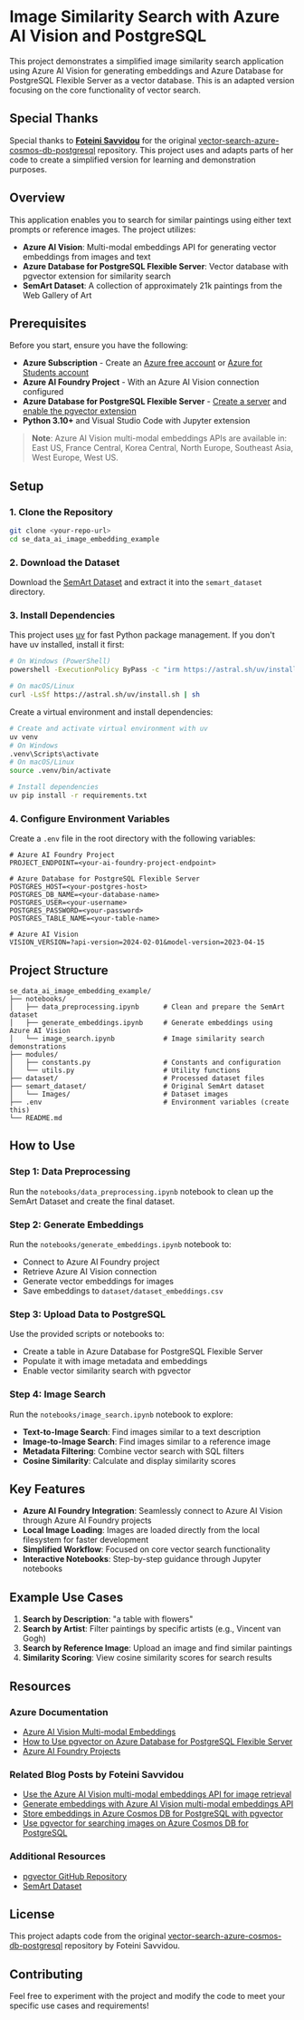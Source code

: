 # Image Similarity Search with Azure AI Vision and PostgreSQL

This project demonstrates a simplified image similarity search application using Azure AI Vision for generating embeddings and Azure Database for PostgreSQL Flexible Server as a vector database. This is an adapted version focusing on the core functionality of vector search.

## Special Thanks

Special thanks to **[Foteini Savvidou](https://github.com/sfoteini)** for the original [vector-search-azure-cosmos-db-postgresql](https://github.com/sfoteini/vector-search-azure-cosmos-db-postgresql) repository. This project uses and adapts parts of her code to create a simplified version for learning and demonstration purposes.

## Overview

This application enables you to search for similar paintings using either text prompts or reference images. The project utilizes:

- **Azure AI Vision**: Multi-modal embeddings API for generating vector embeddings from images and text
- **Azure Database for PostgreSQL Flexible Server**: Vector database with pgvector extension for similarity search
- **SemArt Dataset**: A collection of approximately 21k paintings from the Web Gallery of Art

## Prerequisites

Before you start, ensure you have the following:

- **Azure Subscription** - Create an [Azure free account](https://azure.microsoft.com/free/) or [Azure for Students account](https://azure.microsoft.com/free/students/)
- **Azure AI Foundry Project** - With an Azure AI Vision connection configured
- **Azure Database for PostgreSQL Flexible Server** - [Create a server](https://learn.microsoft.com/azure/postgresql/flexible-server/quickstart-create-server-portal) and [enable the pgvector extension](https://learn.microsoft.com/azure/postgresql/flexible-server/how-to-use-pgvector)
- **Python 3.10+** and Visual Studio Code with Jupyter extension

> **Note**: Azure AI Vision multi-modal embeddings APIs are available in: East US, France Central, Korea Central, North Europe, Southeast Asia, West Europe, West US.

## Setup

### 1. Clone the Repository

```bash
git clone <your-repo-url>
cd se_data_ai_image_embedding_example
```

### 2. Download the Dataset

Download the [SemArt Dataset](https://researchdata.aston.ac.uk/id/eprint/380/) and extract it into the `semart_dataset` directory.

### 3. Install Dependencies

This project uses [uv](https://docs.astral.sh/uv/) for fast Python package management. If you don't have uv installed, install it first:

```bash
# On Windows (PowerShell)
powershell -ExecutionPolicy ByPass -c "irm https://astral.sh/uv/install.ps1 | iex"

# On macOS/Linux
curl -LsSf https://astral.sh/uv/install.sh | sh
```

Create a virtual environment and install dependencies:

```bash
# Create and activate virtual environment with uv
uv venv
# On Windows
.venv\Scripts\activate
# On macOS/Linux
source .venv/bin/activate

# Install dependencies
uv pip install -r requirements.txt
```

### 4. Configure Environment Variables

Create a `.env` file in the root directory with the following variables:

```env
# Azure AI Foundry Project
PROJECT_ENDPOINT=<your-ai-foundry-project-endpoint>

# Azure Database for PostgreSQL Flexible Server
POSTGRES_HOST=<your-postgres-host>
POSTGRES_DB_NAME=<your-database-name>
POSTGRES_USER=<your-username>
POSTGRES_PASSWORD=<your-password>
POSTGRES_TABLE_NAME=<your-table-name>

# Azure AI Vision
VISION_VERSION=?api-version=2024-02-01&model-version=2023-04-15
```

## Project Structure

```
se_data_ai_image_embedding_example/
├── notebooks/
│   ├── data_preprocessing.ipynb      # Clean and prepare the SemArt dataset
│   ├── generate_embeddings.ipynb     # Generate embeddings using Azure AI Vision
│   └── image_search.ipynb            # Image similarity search demonstrations
├── modules/
│   ├── constants.py                  # Constants and configuration
│   └── utils.py                      # Utility functions
├── dataset/                          # Processed dataset files
├── semart_dataset/                   # Original SemArt dataset
│   └── Images/                       # Dataset images
├── .env                              # Environment variables (create this)
└── README.md
```

## How to Use

### Step 1: Data Preprocessing

Run the `notebooks/data_preprocessing.ipynb` notebook to clean up the SemArt Dataset and create the final dataset.

### Step 2: Generate Embeddings

Run the `notebooks/generate_embeddings.ipynb` notebook to:
- Connect to Azure AI Foundry project
- Retrieve Azure AI Vision connection
- Generate vector embeddings for images
- Save embeddings to `dataset/dataset_embeddings.csv`

### Step 3: Upload Data to PostgreSQL

Use the provided scripts or notebooks to:
- Create a table in Azure Database for PostgreSQL Flexible Server
- Populate it with image metadata and embeddings
- Enable vector similarity search with pgvector

### Step 4: Image Search

Run the `notebooks/image_search.ipynb` notebook to explore:

- **Text-to-Image Search**: Find images similar to a text description
- **Image-to-Image Search**: Find images similar to a reference image
- **Metadata Filtering**: Combine vector search with SQL filters
- **Cosine Similarity**: Calculate and display similarity scores

## Key Features

- **Azure AI Foundry Integration**: Seamlessly connect to Azure AI Vision through Azure AI Foundry projects
- **Local Image Loading**: Images are loaded directly from the local filesystem for faster development
- **Simplified Workflow**: Focused on core vector search functionality
- **Interactive Notebooks**: Step-by-step guidance through Jupyter notebooks

## Example Use Cases

1. **Search by Description**: "a table with flowers"
2. **Search by Artist**: Filter paintings by specific artists (e.g., Vincent van Gogh)
3. **Search by Reference Image**: Upload an image and find similar paintings
4. **Similarity Scoring**: View cosine similarity scores for search results

## Resources

### Azure Documentation

- [Azure AI Vision Multi-modal Embeddings](https://learn.microsoft.com/azure/ai-services/computer-vision/concept-image-retrieval)
- [How to Use pgvector on Azure Database for PostgreSQL Flexible Server](https://learn.microsoft.com/azure/postgresql/flexible-server/how-to-use-pgvector)
- [Azure AI Foundry Projects](https://learn.microsoft.com/azure/ai-studio/)

### Related Blog Posts by Foteini Savvidou

- [Use the Azure AI Vision multi-modal embeddings API for image retrieval](https://sfoteini.github.io/blog/azure-ai-vision-multimodal-embeddings-api/)
- [Generate embeddings with Azure AI Vision multi-modal embeddings API](https://sfoteini.github.io/blog/azure-ai-vision-multimodal-embeddings-generate/)
- [Store embeddings in Azure Cosmos DB for PostgreSQL with pgvector](https://sfoteini.github.io/blog/azure-cosmos-db-postgresql-pgvector-store-embeddings/)
- [Use pgvector for searching images on Azure Cosmos DB for PostgreSQL](https://sfoteini.github.io/blog/azure-cosmos-db-postgresql-pgvector-image-search/)

### Additional Resources

- [pgvector GitHub Repository](https://github.com/pgvector/pgvector)
- [SemArt Dataset](https://researchdata.aston.ac.uk/id/eprint/380/)

## License

This project adapts code from the original [vector-search-azure-cosmos-db-postgresql](https://github.com/sfoteini/vector-search-azure-cosmos-db-postgresql) repository by Foteini Savvidou.

## Contributing

Feel free to experiment with the project and modify the code to meet your specific use cases and requirements!
